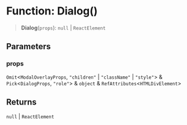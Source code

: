 # Function: Dialog()

> **Dialog**(`props`): `null` \| `ReactElement`

## Parameters

### props

`Omit`\<`ModalOverlayProps`, `"children"` \| `"className"` \| `"style"`\> & `Pick`\<`DialogProps`, `"role"`\> & `object` & `RefAttributes`\<`HTMLDivElement`\>

## Returns

`null` \| `ReactElement`
